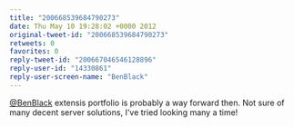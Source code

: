 ```yaml
---
title: "200668539684790273"
date: Thu May 10 19:28:02 +0000 2012
original-tweet-id: "200668539684790273"
retweets: 0
favorites: 0
reply-tweet-id: "200667046546128896"
reply-user-id: "14330861"
reply-user-screen-name: "BenBlack"
---
```

<a href="https://twitter.com/BenBlack">@BenBlack</a> extensis portfolio is probably a way forward then. Not sure of many decent server solutions, I've tried looking many a time!
